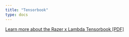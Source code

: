 ```yaml
---
title: "Tensorbook"
type: docs
---
```


[Learn more about the Razer x Lambda Tensorbook [PDF]](product-guide/Lambda%20Tensorbook%20Product%20Guide%20S8%20202209.pdf)
